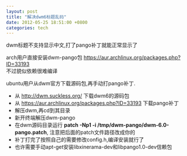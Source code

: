 ```yaml
---
layout: post
title: "解决dwm6标题乱码"
date: 2012-05-25 18:51:00 +0800
categories: tech
---
```


dwm标题不支持显示中文,打了pango补丁就能正常显示了

arch用户直接安装dwm-pango包 <https://aur.archlinux.org/packages.php?ID=33193>  
不过貌似依赖很难编译

ubuntu用户从dwm官方下载源码包,再手动打pango补丁.

-  从 <http://dwm.suckless.org/> 下载dwm6的源码包
-  从 <https://aur.archlinux.org/packages.php?ID=33193> 下载pango补丁
-  解压dwm,再cd到其目录
-  新开终端解压dwm-pango
-  在dwm源码目录运行 **patch -Np1 -i /tmp/dwm-pango/dwm-6.0-pango.patch**, 注意把后面的patch文件路径改成你的
-  补丁打完了按照自己的需要修改config.h,编译安装就行了
-  也许需要手动apt-get安装libxinerama-dev和libpango1.0-dev信赖包

